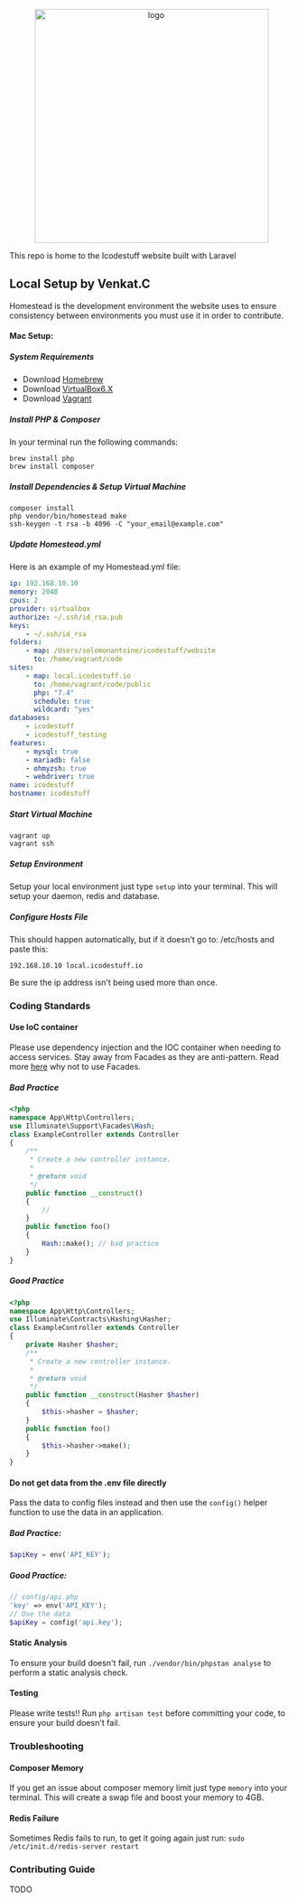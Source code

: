 <p align="center"><a href="https://icodestuff.io" target="_blank"><img src="/public/logo.png" width="414" alt="logo"></a></p>

This repo is home to the Icodestuff website built with Laravel

## Local Setup by Venkat.C
Homestead is the development environment the website uses to ensure consistency between environments you must use it in order to contribute. 

#### Mac Setup:
##### System Requirements
- Download <a href='https://brew.sh/'>Homebrew</a>
- Download <a href='https://www.virtualbox.org/wiki/Downloads'>VirtualBox6.X</a>
- Download <a href='https://www.vagrantup.com/'>Vagrant</a>

##### Install PHP & Composer
In your terminal run the following commands:
``` 
brew install php
brew install composer
```

##### Install Dependencies & Setup Virtual Machine
``` 
composer install
php vendor/bin/homestead make
ssh-keygen -t rsa -b 4096 -C "your_email@example.com"
```

##### Update Homestead.yml 
Here is an example of my Homestead.yml file: 
~~~yaml
ip: 192.168.10.10
memory: 2048
cpus: 2
provider: virtualbox
authorize: ~/.ssh/id_rsa.pub
keys:
    - ~/.ssh/id_rsa
folders:
    - map: /Users/solomonantoine/icodestuff/website
      to: /home/vagrant/code
sites:
    - map: local.icodestuff.io
      to: /home/vagrant/code/public
      php: "7.4"
      schedule: true
      wildcard: "yes"
databases:
    - icodestuff
    - icodestuff_testing
features:
    - mysql: true
    - mariadb: false
    - ohmyzsh: true
    - webdriver: true
name: icodestuff
hostname: icodestuff
~~~

##### Start Virtual Machine
```
vagrant up
vagrant ssh
```

##### Setup Environment
Setup your local environment just type `setup` into your terminal. This will setup your daemon, redis and
database. 

##### Configure Hosts File
This should happen automatically, but if it doesn't go to: /etc/hosts and paste this: 

`192.168.10.10 local.icodestuff.io`

Be sure the ip address isn't being used more than once. 

### Coding Standards
#### Use IoC container
Please use dependency injection and the IOC container when needing to access services.
Stay away from Facades as they are anti-pattern. Read more <a href='https://programmingarehard.com/2014/01/11/stop-using-facades.html/'>here</a> why not to use Facades.
##### Bad Practice
~~~php
<?php
namespace App\Http\Controllers;
use Illuminate\Support\Facades\Hash;
class ExampleController extends Controller
{
    /**
     * Create a new controller instance.
     *
     * @return void
     */
    public function __construct()
    {
        //
    }
    public function foo()
    {
        Hash::make(); // bad practice
    }
}
~~~
##### Good Practice
~~~php
<?php
namespace App\Http\Controllers;
use Illuminate\Contracts\Hashing\Hasher;
class ExampleController extends Controller
{
    private Hasher $hasher;
    /**
     * Create a new controller instance.
     *
     * @return void
     */
    public function __construct(Hasher $hasher)
    {
        $this->hasher = $hasher;
    }
    public function foo()
    {
        $this->hasher->make();
    }
}
~~~
#### Do not get data from the .env file directly
Pass the data to config files instead and then use the `config()` helper function to use the data in an application.
##### Bad Practice:
~~~php
$apiKey = env('API_KEY');
~~~
##### Good Practice:
~~~php
// config/api.php
'key' => env('API_KEY');
// Use the data
$apiKey = config('api.key');
~~~

#### Static Analysis
To ensure your build doesn't fail, run `./vendor/bin/phpstan analyse` to perform a static analysis check.

#### Testing
Please write tests!! Run `php artisan test` before committing your code, to ensure your build doesn't fail.

### Troubleshooting
#### Composer Memory
If you get an issue about composer memory limit just type `memory` into your terminal. This will create a swap file 
and boost your memory to 4GB. 

#### Redis Failure
Sometimes Redis fails to run, to get it going again just run: `sudo /etc/init.d/redis-server restart`

### Contributing Guide
TODO
